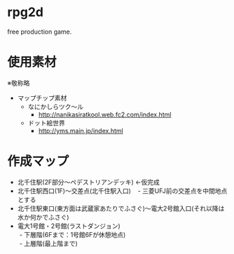 # rpg2d
free production game.

# 使用素材  
※敬称略  
- マップチップ素材  
  - なにかしらツク～ル  
    - http://nanikasiratkool.web.fc2.com/index.html  
  - ドット絵世界  
    - http://yms.main.jp/index.html  

# 作成マップ
- 北千住駅(2F部分～ペデストリアンデッキ) ←仮完成  
- 北千住駅西口(1F)～交差点(北千住駅入口)  
  - 三菱UFJ前の交差点を中間地点とする  
- 北千住駅東口(東方面は武蔵家あたりでふさぐ)～電大2号館入口(それ以降は水か何かでふさぐ)  
- 電大1号館・2号館(ラストダンジョン)  
  - 下層階(6Fまで：1号館6Fが休憩地点)  
  - 上層階(最上階まで)  
